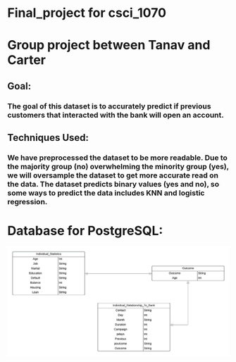 # Final_project for csci_1070
# Group project between Tanav and Carter
## Goal:
### The goal of this dataset is to accurately predict if previous customers that interacted with the bank will open an account. 
## Techniques Used:
### We have preprocessed the dataset to be more readable. Due to the majority group (no) overwhelming the minority group (yes), we will oversample the dataset to get more accurate read on the data. The dataset predicts binary values (yes and no), so some ways to predict the data includes KNN and logistic regression.


# Database for PostgreSQL:
![Database](final_project_csci1070.jpeg)
